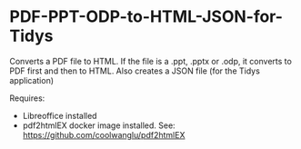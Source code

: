 # PDF-PPT-ODP-to-HTML-JSON-for-Tidys

Converts a PDF file to HTML. If the file is a .ppt, .pptx or .odp, it converts to PDF first and then to HTML.
Also creates a JSON file (for the Tidys application)

Requires:
  *  Libreoffice installed
  *  pdf2htmlEX docker image installed. See: https://github.com/coolwanglu/pdf2htmlEX

